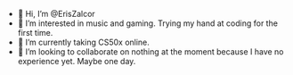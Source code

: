 - 👋 Hi, I’m @ErisZalcor
- 👀 I’m interested in music and gaming. Trying my hand at coding for the first time.
- 🌱 I’m currently taking CS50x online.
- 💞️ I’m looking to collaborate on nothing at the moment because I have no experience yet. Maybe one day.

<!---
ErisZalcor/ErisZalcor is a ✨ special ✨ repository because its `README.md` (this file) appears on your GitHub profile.
You can click the Preview link to take a look at your changes.
--->
